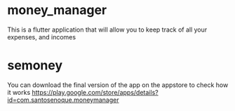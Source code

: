 # money_manager

This is a flutter application that will allow you to keep track of all your expenses, and incomes

# semoney
You can download the final version of the app on the appstore to check how it works
https://play.google.com/store/apps/details?id=com.santosenoque.moneymanager
<br/>


